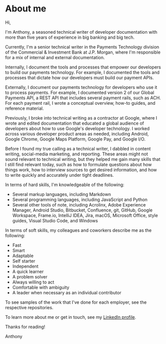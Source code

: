 # About me

Hi,

I'm Anthony, a seasoned technical writer of developer documentation with more than five years of experience in big banking and big tech.

Currently, I'm a senior technical writer in the Payments Technology division of the Commercial & Investment Bank at J.P. Morgan, where I'm responsible for a mix of internal and external documentation. 

Internally, I document the tools and processes that empower our developers to build our payments technology. For example, I documented the tools and processes that dictate how our developers must build our payment APIs.

Externally, I document our payments technology for developers who use it to process payments. For example, I documented version 2 of our Global Payments API, a REST API that includes several payment rails, such as ACH. For each payment rail, I wrote a conceptual overview, how-to guides, and reference material.

Previously, I broke into technical writing as a contractor at Google, where I wrote and edited documentation that educated a global audience of developers about how to use Google's developer technology. I worked across various developer product areas as needed, including Android, Google Chrome, Google Maps Platform, Google Pay, and Google I/O.

Before I found my true calling as a technical writer, I dabbled in content writing, social-media marketing, and reporting. These areas might not sound relevant to technical writing, but they helped me gain many skills that I still find relevant today, such as how to formulate questions about how things work, how to interview sources to get desired information, and how to write quickly and accurately under tight deadlines.

In terms of hard skills, I'm knowledgeable of the following:
* Several markup languages, including Markdown
* Several programming languages, including JavaScript and Python
* Several other tools of note, including Acrolinx, Adobe Experience Manager, Android Studio, Bitbucket, Confluence, git, GitHub, Google Workspace, Frame.io, IntelliJ IDEA, Jira, macOS, Microsoft Office, style guides, Visual Studio Code, and Windows

In terms of soft skills, my colleagues and coworkers describe me as the following:
* Fast
* Smart
* Adaptable
* Self starter
* Independent
* A quick learner
* A problem solver
* Always willing to act
* Comfortable with ambiguity
* A leader when necessary as an individual contributor

To see samples of the work that I've done for each employer, see the respective repositories. 

To learn more about me or get in touch, see my [LinkedIn profile](https://www.linkedin.com/in/panissidi/).

Thanks for reading!

Anthony
